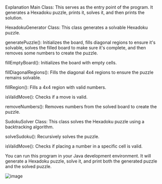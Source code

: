 Explanation
Main Class: This serves as the entry point of the program. It generates a Hexadoku puzzle, prints it, solves it, and then prints the solution.

HexadokuGenerator Class: This class generates a solvable Hexadoku puzzle.

generatePuzzle(): Initializes the board, fills diagonal regions to ensure it's solvable, solves the filled board to make sure it's complete, and then removes some numbers to create the puzzle.

fillEmptyBoard(): Initializes the board with empty cells.

fillDiagonalRegions(): Fills the diagonal 4x4 regions to ensure the puzzle remains solvable.

fillRegion(): Fills a 4x4 region with valid numbers.

isValidMove(): Checks if a move is valid.

removeNumbers(): Removes numbers from the solved board to create the puzzle.

SudokuSolver Class: This class solves the Hexadoku puzzle using a backtracking algorithm.

solveSudoku(): Recursively solves the puzzle.

isValidMove(): Checks if placing a number in a specific cell is valid.

You can run this program in your Java development environment. It will generate a Hexadoku puzzle, solve it, and print both the generated puzzle and the solved puzzle.

![image](https://github.com/prab0779/HexaSuduko/assets/101067217/8adb2f0b-c953-4cd4-9f28-ba31ef1750f7)
